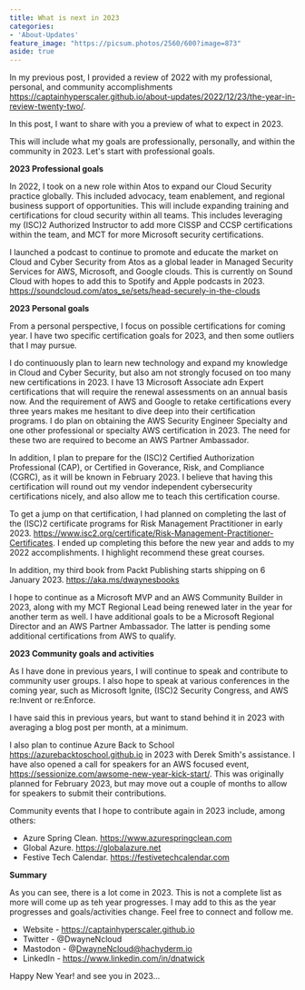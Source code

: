 ```yaml
---
title: What is next in 2023
categories:
- 'About-Updates'
feature_image: "https://picsum.photos/2560/600?image=873"
aside: true
---
```


In my previous post, I provided a review of 2022 with my professional, personal, and community accomplishments <https://captainhyperscaler.github.io/about-updates/2022/12/23/the-year-in-review-twenty-two/>.

In this post, I want to share with you a preview of what to expect in 2023.

This will include what my goals are professionally, personally, and within the community in 2023.  Let's start with professional goals.

**2023 Professional goals**

In 2022, I took on a new role within Atos to expand our Cloud Security practice globally.  This included advocacy, team enablement, and regional business support of opportunities.  This will include expanding training and certifications for cloud security within all teams.  This includes leveraging my (ISC)2 Authorized Instructor to add more CISSP and CCSP certifications within the team, and MCT for more Microsoft security certifications.  

I launched a podcast to continue to promote and educate the market on Cloud and Cyber Security from Atos as a global leader in Managed Security Services for AWS, Microsoft, and Google clouds.  This is currently on Sound Cloud with hopes to add this to Spotify and Apple podcasts in 2023. <https://soundcloud.com/atos_se/sets/head-securely-in-the-clouds>


**2023 Personal goals**

From a personal perspective, I focus on possible certifications for coming year.  I have two specific certification goals for 2023, and then some outliers that I may pursue.

I do continuously plan to learn new technology and expand my knowledge in Cloud and Cyber Security, but also am not strongly focused on too many new certifications in 2023.  I have 13 Microsoft Associate adn Expert certifications that will require the renewal assessments on an annual basis now.  And the requirement of AWS and Google to retake certifications every three years makes me hesitant to dive deep into their certification programs.  I do plan on obtaining the AWS Security Engineer Specialty and one other professional or specialty AWS certification in 2023. The need for these two are required to become an AWS Partner Ambassador.

In addition, I plan to prepare for the (ISC)2 Certified Authorization Professional (CAP), or Certified in Goverance, Risk, and Compliance (CGRC), as it will be known in February 2023.  I believe that having this certification will round out my vendor independent cybersecurity certifications nicely, and also allow me to teach this certification course.

To get a jump on that certification, I had planned on completing the last of the (ISC)2 certificate programs for Risk Management Practitioner in early 2023. <https://www.isc2.org/certificate/Risk-Management-Practitioner-Certificates>.  I ended up completing this before the new year and adds to my 2022 accomplishments.  I highlight recommend these great courses.

In addition, my third book from Packt Publishing starts shipping on 6 January 2023. <https://aka.ms/dwaynesbooks>

I hope to continue as a Microsoft MVP and an AWS Community Builder in 2023, along with my MCT Regional Lead being renewed later in the year for another term as well.  I have additional goals to be a Microsoft Regional Director and an AWS Partner Ambassador.  The latter is pending some additional certifications from AWS to qualify.

**2023 Community goals and activities**

As I have done in previous years, I will continue to speak and contribute to community user groups.  I also hope to speak at various conferences in the coming year, such as Microsoft Ignite, (ISC)2 Security Congress, and AWS re:Invent or re:Enforce.

I have said this in previous years, but want to stand behind it in 2023 with averaging a blog post per month, at a minimum.  

I also plan to continue Azure Back to School <https://azurebacktoschool.github.io> in 2023 with Derek Smith's assistance.  I have also opened a call for speakers for an AWS focused event, <https://sessionize.com/awsome-new-year-kick-start/>.  This was originally planned for February 2023, but may move out a couple of months to allow for speakers to submit their contributions.

Community events that I hope to contribute again in 2023 include, among others:
- Azure Spring Clean. <https://www.azurespringclean.com>
- Global Azure. <https://globalazure.net>
- Festive Tech Calendar. <https://festivetechcalendar.com>


**Summary**

As you can see, there is a lot come in 2023.  This is not a complete list as more will come up as teh year progresses.  I may add to this as the year progresses and goals/activities change. Feel free to connect and follow me.

- Website - <https://captainhyperscaler.github.io>
- Twitter - @DwayneNcloud
- Mastodon - @DwayneNcloud@hachyderm.io
- LinkedIn - <https://www.linkedin.com/in/dnatwick>

Happy New Year! and see you in 2023...